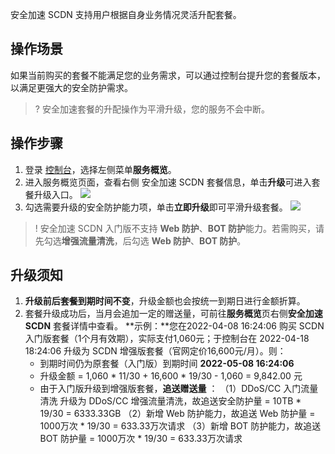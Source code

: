 安全加速 SCDN 支持用户根据自身业务情况灵活升配套餐。

## 操作场景

如果当前购买的套餐不能满足您的业务需求，可以通过控制台提升您的套餐版本，以满足更强大的安全防护需求。

>? 安全加速套餐的升配操作为平滑升级，您的服务不会中断。

## 操作步骤

1. 登录 [控制台](https://console.cloud.tencent.com/cdn)，选择左侧菜单**服务概览**。
2. 进入服务概览页面，查看右侧 安全加速 SCDN 套餐信息，单击**升级**可进入套餐升级入口。
![](https://qcloudimg.tencent-cloud.cn/raw/53a914b5b896941c48162cd60b383b86.jpg)
3. 勾选需要升级的安全防护能力项，单击**立即升级**即可平滑升级套餐。
![](https://qcloudimg.tencent-cloud.cn/raw/1b86db083da63bd521a798e25ee1201d.jpg)

>!  安全加速 SCDN 入门版不支持 **Web 防护**、**BOT 防护**能力。若需购买，请先勾选**增强流量清洗**，后勾选 **Web 防护**、**BOT 防护**。

## 升级须知

1. **升级前后套餐到期时间不变**，升级金额也会按统一到期日进行金额折算。
2. 套餐升级成功后，当月会追加一定的赠送量，可前往**服务概览**页右侧**安全加速 SCDN** 套餐详情中查看。
**示例：**您在2022-04-08 16:24:06 购买 SCDN 入门版套餐（1个月有效期），实际支付1,060元；于控制台在 2022-04-18 18:24:06 升级为 SCDN 增强版套餐（官网定价16,600元/月）。则：
	- 到期时间仍为原套餐（入门版）到期时间  **2022-05-08 16:24:06**
	- 升级金额 = 1,060  \* 11/30 + 16,600 \* 19/30 - 1,060 = 9,842.00 元
	- 由于入门版升级到增强版套餐，**追送赠送量** ： 
  （1）DDoS/CC 入门流量清洗 升级为 DDoS/CC 增强流量清洗，故追送安全防护量 = 10TB \* 19/30 = 6333.33GB
  （2）新增 Web 防护能力，故追送 Web 防护量 = 1000万次 \* 19/30 = 633.33万次请求
  （3）新增 BOT 防护能力，故追送 BOT 防护量 = 1000万次 \* 19/30 = 633.33万次请求
